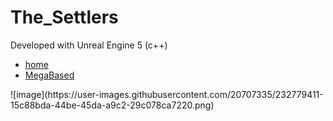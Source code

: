 # The_Settlers

Developed with Unreal Engine 5 (c++)

<link rel="stylesheet" href="MainStyle.css">
<nav class="myNav">
  <ul>
    <li><a href="https://github.com/Aruuni/CATAN/edit/main/README.md">home</a></li>
    <li><a href="https://www.freecodecamp.org/news/how-to-build-a-navigation-bar/#:~:text=The%20easiest%20way%20to%20create,are%20horizontally%20arranged%20and%20styled.">MegaBased</a></li>
    
  </ul>
</nav>
![image](https://user-images.githubusercontent.com/20707335/232779411-15c88bda-44be-45da-a9c2-29c078ca7220.png)

